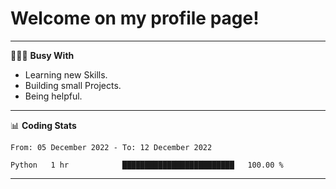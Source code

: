 # Welcome on my profile page!
<!-- print(("dralla"[::-1]+"s").capitalize()) -->

---
👨🏻‍💻 **Busy With**
* Learning new Skills.
* Building small Projects.
* Being helpful.

---
📊 **Coding Stats**
<!--START_SECTION:waka-->

```text
From: 05 December 2022 - To: 12 December 2022

Python   1 hr            █████████████████████████   100.00 %
```

<!--END_SECTION:waka-->
---
